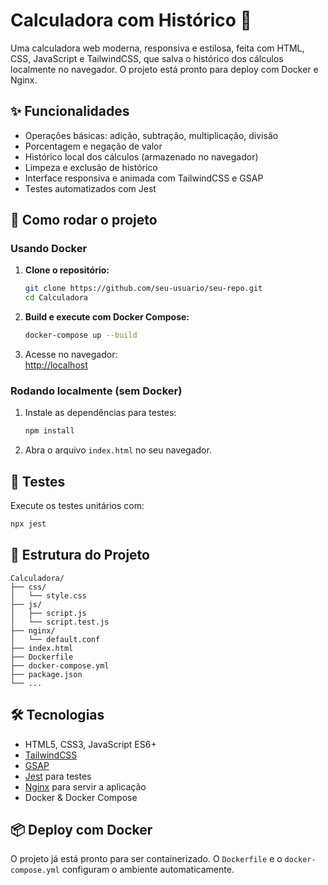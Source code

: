 # Calculadora com Histórico 🧮

Uma calculadora web moderna, responsiva e estilosa, feita com HTML, CSS, JavaScript e TailwindCSS, que salva o histórico dos cálculos localmente no navegador. O projeto está pronto para deploy com Docker e Nginx.

## ✨ Funcionalidades

- Operações básicas: adição, subtração, multiplicação, divisão
- Porcentagem e negação de valor
- Histórico local dos cálculos (armazenado no navegador)
- Limpeza e exclusão de histórico
- Interface responsiva e animada com TailwindCSS e GSAP
- Testes automatizados com Jest

## 🚀 Como rodar o projeto

### Usando Docker

1. **Clone o repositório:**
   ```sh
   git clone https://github.com/seu-usuario/seu-repo.git
   cd Calculadora
   ```

2. **Build e execute com Docker Compose:**
   ```sh
   docker-compose up --build
   ```

3. Acesse no navegador:  
   [http://localhost](http://localhost)

### Rodando localmente (sem Docker)

1. Instale as dependências para testes:
   ```sh
   npm install
   ```

2. Abra o arquivo `index.html` no seu navegador.

## 🧪 Testes

Execute os testes unitários com:
```sh
npx jest
```

## 📁 Estrutura do Projeto

```
Calculadora/
├── css/
│   └── style.css
├── js/
│   ├── script.js
│   └── script.test.js
├── nginx/
│   └── default.conf
├── index.html
├── Dockerfile
├── docker-compose.yml
├── package.json
└── ...
```

## 🛠️ Tecnologias

- HTML5, CSS3, JavaScript ES6+
- [TailwindCSS](https://tailwindcss.com/)
- [GSAP](https://greensock.com/gsap/)
- [Jest](https://jestjs.io/) para testes
- [Nginx](https://www.nginx.com/) para servir a aplicação
- Docker & Docker Compose

## 📦 Deploy com Docker

O projeto já está pronto para ser containerizado. O `Dockerfile` e o `docker-compose.yml` configuram o ambiente automaticamente.




